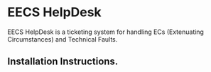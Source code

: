 <h1> EECS HelpDesk </h1>

EECS HelpDesk is a ticketing system for handling ECs (Extenuating Circumstances) and Technical Faults.

<h2> Installation Instructions.</h2>